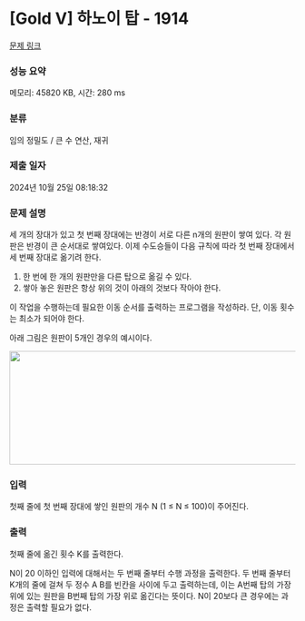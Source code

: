 # [Gold V] 하노이 탑 - 1914 

[문제 링크](https://www.acmicpc.net/problem/1914) 

### 성능 요약

메모리: 45820 KB, 시간: 280 ms

### 분류

임의 정밀도 / 큰 수 연산, 재귀

### 제출 일자

2024년 10월 25일 08:18:32

### 문제 설명

<p>세 개의 장대가 있고 첫 번째 장대에는 반경이 서로 다른 n개의 원판이 쌓여 있다. 각 원판은 반경이 큰 순서대로 쌓여있다. 이제 수도승들이 다음 규칙에 따라 첫 번째 장대에서 세 번째 장대로 옮기려 한다.</p>

<ol>
	<li>한 번에 한 개의 원판만을 다른 탑으로 옮길 수 있다.</li>
	<li>쌓아 놓은 원판은 항상 위의 것이 아래의 것보다 작아야 한다.</li>
</ol>

<p>이 작업을 수행하는데 필요한 이동 순서를 출력하는 프로그램을 작성하라. 단, 이동 횟수는 최소가 되어야 한다.</p>

<p>아래 그림은 원판이 5개인 경우의 예시이다.</p>

<p style="text-align: center;"><img alt="" src="https://onlinejudgeimages.s3-ap-northeast-1.amazonaws.com/problem/11729/hanoi.png" style="height:200px; width:1050px"></p>

### 입력 

 <p>첫째 줄에 첫 번째 장대에 쌓인 원판의 개수 N (1 ≤ N ≤ 100)이 주어진다.</p>

### 출력 

 <p>첫째 줄에 옮긴 횟수 K를 출력한다.</p>

<p>N이 20 이하인 입력에 대해서는 두 번째 줄부터 수행 과정을 출력한다. 두 번째 줄부터 K개의 줄에 걸쳐 두 정수 A B를 빈칸을 사이에 두고 출력하는데, 이는 A번째 탑의 가장 위에 있는 원판을 B번째 탑의 가장 위로 옮긴다는 뜻이다. N이 20보다 큰 경우에는 과정은 출력할 필요가 없다.</p>

